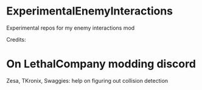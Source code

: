 # ExperimentalEnemyInteractions
 Experimental repos for my enemy interactions mod

Credits:

On LethalCompany modding discord
============================================
Zesa, TKronix, Swaggies: help on figuring out collision detection
